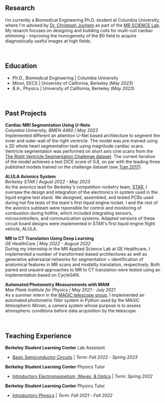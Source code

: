 ## Research 
I’m currently a Biomedical Engineering Ph.D. student at Columbia University, where I'm advised by [Dr. Christoph Juchem](https://www.engineering.columbia.edu/faculty/christoph-juchem) as part of the [MR SCIENCE Lab](https://juchem.bme.columbia.edu/). My resarch focuses on designing and building coils for multi-coil cardiac shimming - improving the homogeneity of the B0 field to acquire diagnostically useful images at high fields.  

&nbsp;
&nbsp;

## Education
- Ph.D., Biomedical Engineering | Columbia University             		
- Minor, EECS | University of California, Berkeley (_May 2023_) 			        		
- B.A., Physics | University of California, Berkeley (_May 2023_)

&nbsp;
&nbsp;

## Past Projects

**Cardiac MRI Segmentation Using U-Nets** \
_Columbia University, BMEN 4460 | May 2023_ \
Implemented different an attention U-Net based architecture to segment the inner and outer wall of the right ventricle. The model was pre-trained using a 2D whole heart segmentation task using magnitude cardiac scans. Ventricle segmentation was performed on  short axis cine scans from the [The Right Ventricle Segmentation Challenge dataset](https://rvsc.projets.litislab.fr/). The current iteration of the model achieves a test DICE score of 0.8, on par with the leading three published models trained on the challenge dataset (see [Tran 2017](https://arxiv.org/abs/1604.00494)).

**ALULA Avionics System** \
_Berkeley STAR | August 2022 - May 2023_\
As the avionics lead for Berkeley's competition rocketry team, [STAR](https://stars.studentorg.berkeley.edu/subteams.html), I oversaw the design and integration of the electronics in system used in the liquid engine test stand. We designed, assembled, and tested PCBs used during hot fire tests of the team's first liquid engine rocket. I and the rest of the avionics subteam were rsponsible for  control and monitoring of combustion during hotfire, which included integrating  sensors, microcontrollers, and communication systems. Adapted versions of these circuit board designs were implemented in STAR's first liquid engine flight vehicle, ALULA. 

**MR to CT Translation Using Deep Learning** \
_GE HealthCare | May 2022 - August 2022_\
During my internship in the MR Applied Science Lab at GE Healthcare, I implemented a number of transformed-based architectures as well as generative adversarial networks for segmentation + identification of anatomical features in MR scans and modality translation, respectively. Both paired and unpaird approaches to MR to CT translation were tested using an implementation based on CycleGAN. 

**Automated Photometry Measurements with MAM** \
_Max Plank Institute for Physics | May 2021 - July 2021_ \
As a summer intern in the [MAGIC telescope group](https://www.mpp.mpg.de/forschung/magic), I implemented an automated photometric filter system in Python used by the MAGIC Atmospheric Minion, a camera system whose purpose is to assess atmospheric conditions before data acquisition by the telescope. 

&nbsp;
&nbsp;

## Teaching Experience 

 **Berkeley Student Learning Center** Lab Assistant 
 - [Basic Semiconductor Circuits](https://classes.berkeley.edu/content/2023-spring-physics-111a-101-lec-101) | _Term: Fall 2022 - Spring 2023_
&nbsp;

**Berkeley Student Learning Center** Physics Tutor 
- [Introductory Electromagnetism, Waves, & Optics](https://classes.berkeley.edu/content/2024-spring-physics-7b-001-lec-001) | _Term: Spring 2022_
&nbsp;

**Berkeley Student Learning Center** Physics Tutor
- [Introductory Physics](https://classes.berkeley.edu/content/2024-spring-physics-8a-001-lec-001) | _Term: Fall 2021 - Fall 2022_
&nbsp;
